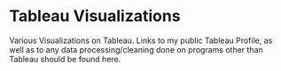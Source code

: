 # Tableau Visualizations
Various Visualizations on Tableau. Links to my public Tableau Profile, as well as to any data processing/cleaning done on programs other than Tableau should be found here.

